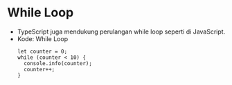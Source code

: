 # While Loop
* TypeScript juga mendukung perulangan while loop seperti di JavaScript.
* Kode: While Loop
  ```TSX
  let counter = 0;
  while (counter < 10) {
    console.info(counter);
    counter++;
  }
  ```
